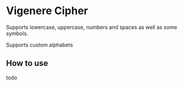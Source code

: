 # Vigenere Cipher

Supports lowercase, uppercase, numbers and spaces as well as some symbols.

Supports custom alphabets

## How to use

todo